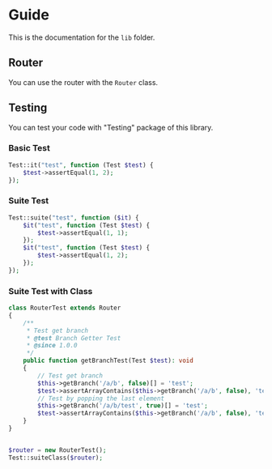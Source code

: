 # Guide

This is the documentation for the `lib` folder.

## Router

You can use the router with the `Router` class.

## Testing

You can test your code with "Testing" package of this library.

### Basic Test

```php
Test::it("test", function (Test $test) {
    $test->assertEqual(1, 2);
});
```

### Suite Test

```php
Test::suite("test", function ($it) {
    $it("test", function (Test $test) {
        $test->assertEqual(1, 1);
    });
    $it("test", function (Test $test) {
        $test->assertEqual(1, 2);
    });
});
```

### Suite Test with Class

```php
class RouterTest extends Router
{
    /**
     * Test get branch
     * @test Branch Getter Test
     * @since 1.0.0
     */
    public function getBranchTest(Test $test): void
    {
        // Test get branch
        $this->getBranch('/a/b', false)[] = 'test';
        $test->assertArrayContains($this->getBranch('/a/b', false), 'test');
        // Test by popping the last element
        $this->getBranch('/a/b/test', true)[] = 'test';
        $test->assertArrayContains($this->getBranch('/a/b', false), 'test');
    }
}


$router = new RouterTest();
Test::suiteClass($router);
```
